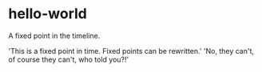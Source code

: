 # hello-world
A fixed point in the timeline.


'This is a fixed point in time. Fixed points can be rewritten.'
'No, they can't, of course they can't, who told you?!'
